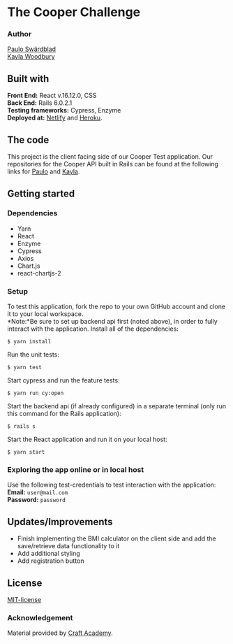 # The Cooper Challenge
### Author  
[Paulo Swärdblad](https://github.com/pauloswardblad)  
[Kayla Woodbury](https://github.com/kaylawoodbury)
## Built with  
**Front End:** React v.16.12.0, CSS  
**Back End:** Rails 6.0.2.1   
**Testing frameworks:** Cypress, Enzyme  
**Deployed at:** [Netlify](https://kpcooper.netlify.com/) and [Heroku](https://www.heroku.com/).
## The code   
This project is the client facing side of our Cooper Test application. Our repositories for the Cooper API built in Rails can be found at the following links for [Paulo](https://github.com/pauloswardblad/cooper_api) and [Kayla](https://github.com/kaylawoodbury/cooper_api).
## Getting started
### Dependencies  
* Yarn
* React
* Enzyme
* Cypress
* Axios
* Chart.js
* react-chartjs-2 
### Setup   
To test this application, fork the repo to your own GitHub account and clone it to your local workspace. </br>
*Note:*Be sure to set up backend api first (noted above), in order to fully interact with the application. 
Install all of the dependencies:    
```
$ yarn install
```  
Run the unit tests:  
```
$ yarn test
```  
Start cypress and run the feature tests:  
```
$ yarn run cy:open
```
Start the backend api (if already configured) in a separate terminal (only run this command for the Rails application):
```
$ rails s
```
Start the React application and run it on your local host:
```
$ yarn start
```
### Exploring the app online or in local host  
Use the following test-credentials to test interaction with the application:  
**Email:** `user@mail.com`  
**Password:** `password`
## Updates/Improvements   
- Finish implementing the BMI calculator on the client side and add the save/retrieve data functionality to it 
- Add additional styling
- Add registration button 
## License  
[MIT-license](https://en.wikipedia.org/wiki/MIT_License)
### Acknowledgement  
Material provided by [Craft Academy](https://craftacademy.se). 
